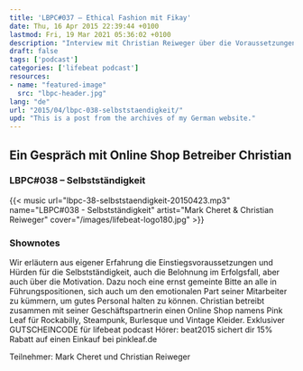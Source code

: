 ```yaml
---
title: 'LBPC#037 – Ethical Fashion mit Fikay'
date: Thu, 16 Apr 2015 22:39:44 +0100
lastmod: Fri, 19 Mar 2021 05:36:02 +0100
description: "Interview mit Christian Reiweger über die Voraussetzungen und mögliche Hürden, um in die Selbstständigkeit zu starten."
draft: false
tags: ['podcast']
categories: ['lifebeat podcast']
resources:
- name: "featured-image"
  src: "lbpc-header.jpg"
lang: "de"
url: "2015/04/lbpc-038-selbststaendigkeit/"
upd: "This is a post from the archives of my German website."
---
```


## Ein Gespräch mit Online Shop Betreiber Christian

### LBPC#038 – Selbstständigkeit

{{< music url="lbpc-38-selbststaendigkeit-20150423.mp3" name="LBPC#038 - Selbstständigkeit" artist="Mark Cheret & Christian Reiweger" cover="/images/lifebeat-logo180.jpg" >}}

### Shownotes

Wir erläutern aus eigener Erfahrung die Einstiegsvoraussetzungen und Hürden für die Selbstständigkeit, auch die Belohnung im Erfolgsfall, aber auch über die Motivation. Dazu noch eine ernst gemeinte Bitte an alle in Führungspositionen, sich auch um den emotionalen Part seiner Mitarbeiter zu kümmern, um gutes Personal halten zu können. Christian betreibt zusammen mit seiner Geschäftspartnerin einen Online Shop namens Pink Leaf für Rockabilly, Steampunk, Burlesque und Vintage Kleider. Exklusiver GUTSCHEINCODE für lifebeat podcast Hörer: beat2015 sichert dir 15% Rabatt auf einen Einkauf bei pinkleaf.de

Teilnehmer:
Mark Cheret und Christian Reiweger
